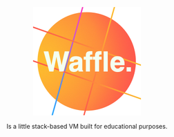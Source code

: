 <div align="center">
    <img src="logo/waffle.png">
    <p>Is a little stack-based VM built for educational purposes.</p>
</div>
